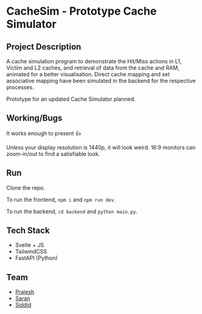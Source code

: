 # CacheSim - Prototype Cache Simulator

## Project Description

A cache simulation program to demonstrate the Hit/Miss actions in L1, Victim and L2 caches, and retrieval of data from the cache and RAM, animated for a better visualisation. Direct cache mapping and set associative mapping have been simulated in the backend for the respective processes.

Prototype for an updated Cache Simulator planned.

## Working/Bugs

It works enough to present 👍

Unless your display resolution is 1440p, it will look weird. 16:9 monitors can zoom-in/out to find a satisfiable look.

## Run

Clone the repo.

To run the frontend, ```npm i``` and ```npm run dev```.

To run the backend, ```cd backend``` and ```python main.py```.

## Tech Stack

- Svelte + JS
- TailwindCSS
- FastAPI (Python)

## Team

- [Prajesh](https://www.github.com/hotaru-hspr)
- [Saran](https://www.github.com/try3d)
- [Siddid](https://github.com/Siddid-Soni)
